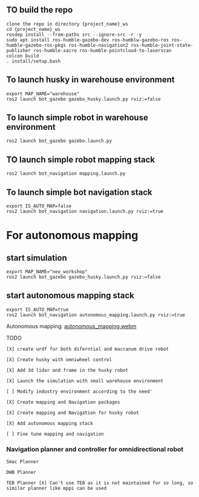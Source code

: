 ## TO build the repo
    clone the repo in directory {project_name}_ws
    cd {project_name}_ws
    rosdep install --from-paths src --ignore-src -r -y
    sudo apt install ros-humble-gazebo-dev ros-humblw-gazebo-ros ros-humble-gazebo-ros-pkgs ros-humble-navigation2 ros-humble-joint-state-publisher ros-humble-xacro ros-humble-pointcloud-to-laserscan
    colcon build
    . install/setup.bash

## To launch husky in warehouse environment
    export MAP_NAME="warehouse"
    ros2 launch bot_gazebo gazebo_husky.launch.py rviz:=false

## To launch simple robot in warehouse environment
    ros2 launch bot_gazebo gazebo.launch.py

## TO launch simple robot mapping stack
    ros2 launch bot_navigation mapping.launch.py

## To launch simple bot navigation stack
    export IS_AUTO_MAP=false
    ros2 launch bot_navigation navigation.launch.py rviz:=true

# For autonomous mapping

## start simulation
    export MAP_NAME="neo_workshop"
    ros2 launch bot_gazebo gazebo_husky.launch.py rviz:=false

## start autonomous mapping stack
    export IS_AUTO_MAP=true
    ros2 launch bot_navigation autonomous_mapping.launch.py rviz:=true

Autonomous mapping:
[autonomous_mapping.webm](https://github.com/nsk-05/Industrial_robot_ros2/assets/86995491/6f572a1e-dbeb-4cf8-98f8-3f4989b82174)


TODO 

    [X] create urdf for both diferntial and maccanum drive robot

    [X] Create husky with omniwheel control 

    [X] Add 3d lidar and frame in the husky robot

    [X] Launch the simulation with small warehouse environment

    [ ] Modify industry environment according to the need'

    [X] Create mapping and Navigation packages

    [X] Create mapping and Navigation for husky robot

    [X] Add autonomous mapping stack
    
    [ ] Fine tune mapping and navigation 


### Navigation planner and controller for omnidirectional robot

    Smac Planner

    DWB Planner

    TEB Planner [X] Can't use TEB as it is not maintained for so long, so similar planner like mppi can be used
